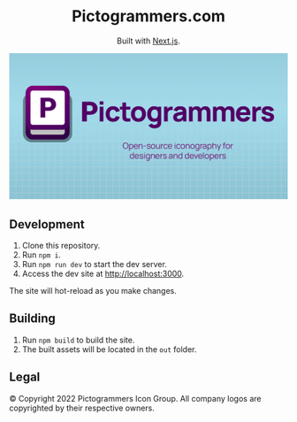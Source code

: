 <h1 align="center">
  Pictogrammers.com
</h1>
<div align="center">
  <p>
    Built with <a href="https://nextjs.org/" target="_blank">Next.js</a>.
  </p>
   <p>
    <img src="./public/og-card.png" alt="Pictogrammers" />
  </p>
</div>

## Development

1. Clone this repository.
2. Run `npm i`.
3. Run `npm run dev` to start the dev server.
4. Access the dev site at <http://localhost:3000>.

The site will hot-reload as you make changes.

## Building

1. Run `npm build` to build the site.
2. The built assets will be located in the `out` folder.

## Legal

&copy; Copyright 2022 Pictogrammers Icon Group. All company logos are copyrighted by their respective owners.
